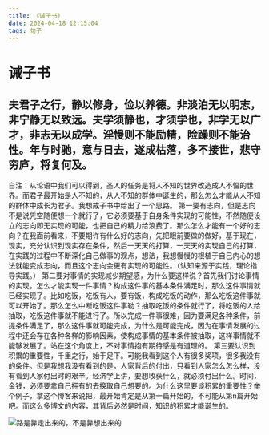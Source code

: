 ```yaml
---
title: 《诫子书》
date: 2024-04-18 12:15:04
tags: 句子
---
```



# 诫子书

## 夫君子之行，静以修身，俭以养德。非淡泊无以明志，非宁静无以致远。夫学须静也，才须学也，非学无以广才，非志无以成学。淫慢则不能励精，险躁则不能治性。年与时驰，意与日去，遂成枯落，多不接世，悲守穷庐，将复何及。

自注：从论语中我们可以得到，圣人的任务是将人不知的世界改造成人不愠的世界。而君子最开始是人不知的，从人不知的群体中诞生的，那么怎么才能从人不知的群体中成长为君子。我想戒子书中给出了一个思路。
第一要有志向，但是志向不是说凭空随便想一个就行了，它必须要基于自身条件实现的可能性，不然随便设立的志向即无实现的可能，也把自己的精力给浪费了。那么怎么才能有一个好的志向？在我面前看来，不要期许有什么好的志向，先把眼前要做的做好，基于现在，现实，充分认识到现实存在条件，然后一天天的打算，一天天的实现自己的打算，在实践的过程中不断深化自己做事的观点，想法，我想慢慢的根植于自己内心的想法就能变成志向，而且这个志向会更有实现的可能性。（认知来源于实践，理论指导实践。）
第二要对事情的实现减少期望感，为什么要这样说？首先我们讨论事情的实现。怎么才能实现一件事情？构成这件事的基本条件满足时，那么这件事情就已经实现了。比如吃饭，吃饭有人，要有饭，构成吃饭的动作，那么吃饭这件事就可以开始了。那么怎么中断吃饭这件事勒？抽取吃饭的条件就行了，将吃饭的人给抽取，吃饭这件事就不能进行了。所以完成一件事很难，因为要满足各种条件，前提条件满足了，那么这件事就可能完成，为什么是可能完成，因为在事情发展的过程中还会存在各种各样的影响因素，使构成事情的基本条件被抽取，这样事情就不能够发展了。站在这个角度上，不对事情抱有期待感是有道理的。
第三要认识到积累的重要性，千里之行，始于足下。可能我看到这个人有很多奖项，很多我没有的条件。但是我想我没有看到的是，人家背后的付出，只看到人家怎么怎么样，没有看到人家付出时的艰辛。经济学上讲，要想收获什么，就必须付出什么。时间，金钱，必须要拿自己拥有的去换取自己想要的。为什么这里要谈积累的重要性？举个例子，拿这个博客来说把，最开始肯定是从第一篇开始的，不可能从第n篇开始吧。而这么多博文的内容，其背后必然是时间，知识的积累才能诞生的。

![路是靠走出来的，不是靠想出来的](/pic/jzs1.jpg)

